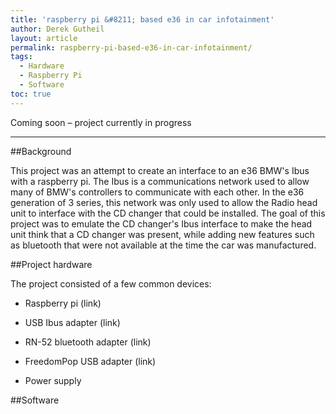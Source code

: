 ```yaml
---
title: 'raspberry pi &#8211; based e36 in car infotainment'
author: Derek Gutheil
layout: article
permalink: raspberry-pi-based-e36-in-car-infotainment/
tags:
  - Hardware
  - Raspberry Pi
  - Software
toc: true
---
```

Coming soon &#8211; project currently in progress

*****

##Background

This project was an attempt to create an interface to an e36 BMW's Ibus with a raspberry pi. The Ibus is a communications network used to allow many of BMW's controllers to communicate with each other. In the e36 generation of 3 series, this network was only used to allow the Radio head unit to interface with the CD changer that could be installed. The goal of this project was to emulate the CD changer's Ibus interface to make the head unit think that a CD changer was present, while adding new features such as bluetooth that were not available at the time the car was manufactured.

##Project hardware

The project consisted of a few common devices:

+ Raspberry pi (link)

+ USB Ibus adapter (link)

+ RN-52 bluetooth adapter (link)

+ FreedomPop USB adapter (link)

+ Power supply

##Software
